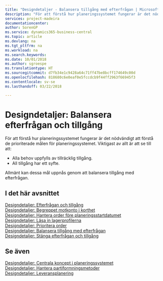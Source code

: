 ```yaml
---
title: "Designdetaljer - Balansera tillgång med efterfrågan | Microsoft Docs"
description: "För att förstå hur planeringssystemet fungerar är det nödvändigt att förstå de prioriterade målen för planeringssystemet. Viktigast av allt är att se till att alla behov ska uppfyllas av tillräcklig försörjning och leverans har en funktion för att förstå hur planeringssystemet fungerar."
services: project-madeira
documentationcenter: 
author: SorenGP
ms.service: dynamics365-business-central
ms.topic: article
ms.devlang: na
ms.tgt_pltfrm: na
ms.workload: na
ms.search.keywords: 
ms.date: 10/01/2018
ms.author: sgroespe
ms.translationtype: HT
ms.sourcegitcommit: d7fb34e1c9428a64c71ff47be8bcff174649c00d
ms.openlocfilehash: 818680c6e0eaf0e5fccdcb9f44ff2963f66945f3
ms.contentlocale: sv-se
ms.lasthandoff: 03/22/2018

---
```

# <a name="design-details-balancing-demand-and-supply"></a>Designdetaljer: Balansera efterfrågan och tillgång
För att förstå hur planeringssystemet fungerar är det nödvändigt att förstå de prioriterade målen för planeringssystemet. Viktigast av allt är att se till att:  

- Alla behov uppfylls av tillräcklig tillgång.  
- All tillgång har ett syfte.  

 Allmänt kan dessa mål uppnås genom att balansera tillgång med efterfrågan.  

## <a name="in-this-section"></a>I det här avsnittet  
[Designdetaljer: Efterfrågan och tillgång](design-details-demand-and-supply.md)  
[Designdetaljer: Begreppet motkonto i korthet](design-details-the-concept-of-balancing-in-brief.md)  
[Designdetaljer: Hantera order före planeringsstartdatumet](design-details-dealing-with-orders-before-the-planning-starting-date.md)  
[Designdetaljer: Läsa in lagerprofilerna](design-details-loading-the-inventory-profiles.md)  
[Designdetaljer: Prioritera order](design-details-prioritizing-orders.md)  
[Designdetaljer: Balansera tillgång med efterfrågan](design-details-balancing-supply-with-demand.md)  
[Designdetaljer: Stänga efterfrågan och tillgång](design-details-closing-demand-and-supply.md)  

## <a name="see-also"></a>Se även  
 [Designdetaljer: Centrala koncept i planeringssystemet](design-details-central-concepts-of-the-planning-system.md)   
 [Designdetaljer: Hantera partiformningsmetoder](design-details-handling-reordering-policies.md)   
 [Designdetaljer: Leveransplanering](design-details-supply-planning.md)


